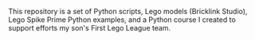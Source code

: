 This repository is a set of Python scripts, Lego models (Bricklink Studio), Lego Spike Prime Python examples, and a Python course I created to support efforts my son's First Lego League team.
